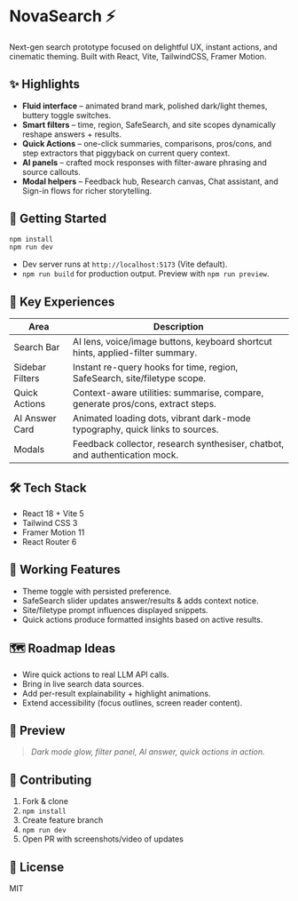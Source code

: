# NovaSearch ⚡️

Next-gen search prototype focused on delightful UX, instant actions, and cinematic theming. Built with React, Vite, TailwindCSS, Framer Motion.

## ✨ Highlights

- **Fluid interface** – animated brand mark, polished dark/light themes, buttery toggle switches.
- **Smart filters** – time, region, SafeSearch, and site scopes dynamically reshape answers + results.
- **Quick Actions** – one-click summaries, comparisons, pros/cons, and step extractors that piggyback on current query context.
- **AI panels** – crafted mock responses with filter-aware phrasing and source callouts.
- **Modal helpers** – Feedback hub, Research canvas, Chat assistant, and Sign-in flows for richer storytelling.

## 🚀 Getting Started

```bash
npm install
npm run dev
```

- Dev server runs at `http://localhost:5173` (Vite default).
- `npm run build` for production output. Preview with `npm run preview`.

## 🧭 Key Experiences

| Area | Description |
| --- | --- |
| Search Bar | AI lens, voice/image buttons, keyboard shortcut hints, applied-filter summary. |
| Sidebar Filters | Instant re-query hooks for time, region, SafeSearch, site/filetype scope. |
| Quick Actions | Context-aware utilities: summarise, compare, generate pros/cons, extract steps. |
| AI Answer Card | Animated loading dots, vibrant dark-mode typography, quick links to sources. |
| Modals | Feedback collector, research synthesiser, chatbot, and authentication mock. |

## 🛠 Tech Stack

- React 18 + Vite 5
- Tailwind CSS 3
- Framer Motion 11
- React Router 6

## 🧪 Working Features

- Theme toggle with persisted preference.
- SafeSearch slider updates answer/results & adds context notice.
- Site/filetype prompt influences displayed snippets.
- Quick actions produce formatted insights based on active results.

## 🗺 Roadmap Ideas

- Wire quick actions to real LLM API calls.
- Bring in live search data sources.
- Add per-result explainability + highlight animations.
- Extend accessibility (focus outlines, screen reader content).

## 📸 Preview

> _Dark mode glow, filter panel, AI answer, quick actions in action._

## 🤝 Contributing

1. Fork & clone
2. `npm install`
3. Create feature branch
4. `npm run dev`
5. Open PR with screenshots/video of updates

## 📄 License

MIT

